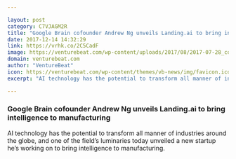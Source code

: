 ```yaml
---

layout: post
category: C7VJAGM2R
title: "Google Brain cofounder Andrew Ng unveils Landing.ai to bring intelligence to manufacturing"
date: 2017-12-14 14:32:29
link: https://vrhk.co/2C5CadF
image: https://venturebeat.com/wp-content/uploads/2017/08/2017-07-28_coursera_092117.jpg?fit=780%2C520&strip=all
domain: venturebeat.com
author: "VentureBeat"
icon: https://venturebeat.com/wp-content/themes/vb-news/img/favicon.ico
excerpt: "AI technology has the potential to transform all manner of industries around the globe, and one of the field’s luminaries today unveiled a new startup he’s working on to bring intelligence to manufacturing."

---
```


### Google Brain cofounder Andrew Ng unveils Landing.ai to bring intelligence to manufacturing

AI technology has the potential to transform all manner of industries around the globe, and one of the field’s luminaries today unveiled a new startup he’s working on to bring intelligence to manufacturing.